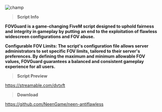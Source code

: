 ![champ](https://cdn.discordapp.com/attachments/1118576885358661815/1132694507796836482/neen-antiflawless.jpeg)

> **Script Info**

**FOVGuard is a game-changing FiveM script designed to uphold fairness and integrity in gameplay by putting an end to the exploitation of flawless widescreen configurations and FOV abuse.** 

**Configurable FOV Limits: The script's configuration file allows server administrators to set specific FOV limits, tailored to their server's preferences. By defining the maximum and minimum allowable FOV values, FOVGuard guarantees a balanced and consistent gameplay experience for all users.**

> **Script Preview**

https://streamable.com/dvtxft

> **Download**

https://github.com/NeenGame/neen-antiflawless
